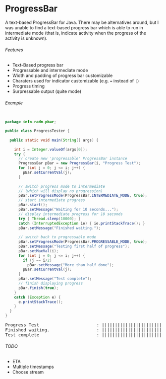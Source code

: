 ProgressBar
===========
A text-based ProgressBar for Java. There may be alternatives around, but I was unable to
find a text-based progress bar which is able to run in intermediate mode (that is, indicate
activity when the progress of the activity is unknown). 

###### Features
* Text-Based progress bar
* Progressable and intermediate mode
* Width and padding of progress bar customizable
* Charaters used for indicator customizable (e.g. <code>=</code> instead of <code>|</code>)
* Progress timing
* Surpressable output (quite mode)

###### Example
```java

package info.radm.pbar;

public class ProgressTester {
  
  public static void main(String[] args) {
    
    int i = Integer.valueOf(args[0]);
    try {
      // create new 'progressable' ProgressBar instance
      ProgressBar pBar = new ProgressBar(i, "Progress Test");
      for (int j = 0; j <= i; j++) {
        pBar.setCurrentVal(j);
      }   
      
      // switch progress mode to intermediate
      // (which will display no progression)
      pBar.setProgressMode(ProgressBar.INTERMEDIATE_MODE, true);
      // start intermediate progress
      pBar.start();
      pBar.setMessage("Waiting for 10 seconds...");
      // display intermediate progress for 10 seconds
      try { Thread.sleep(10000); }   
      catch (InterruptedException ie) { ie.printStackTrace(); }   
      pBar.setMessage("Finished waiting.");
      
      // switch back to progressable mode
      pBar.setProgressMode(ProgressBar.PROGRESSABLE_MODE, true);
      pBar.setMessage("Testing first half of progress");
      pBar.setMaxVal(i);
      for (int j = 0; j <= i; j++) {
        if (j == i/2)
          pBar.setMessage("More than half done");
        pBar.setCurrentVal(j);
      }   
      pBar.setMessage("Test complete");
      // finish displaying progress
      pBar.finish(true);
    }   
    catch (Exception e) {
      e.printStackTrace();
    }   
  }
}
```
<pre>
Progress Test                      : ||||||||||||||||||||||||||||||||||||| 100% [Total: 00:09]     
Finished waiting.                  : ||||||||||||||||||||||||||||||||||||| [00:19]     
Test complete                      : ||||||||||||||||||||||||||||||||||||| 100% [Total: 00:28]     
</pre>

###### TODO
* ETA
* Multiple timestamps
* Choose stream


